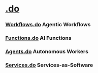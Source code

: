 # [.do](https://dotdo.ai)

### [Workflows.do](https://workflows.do) Agentic Workflows
### [Functions.do](https://functions.do) AI Functions
### [Agents.do](https://agents.do) Autonomous Workers
### [Services.do](https://services.do) Services-as-Software

